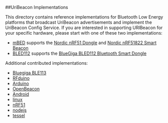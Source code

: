 ##UriBeacon Implementations

This directory contains reference implementations for  Bluetooth Low Energy
platforms that broadcast UriBeacon advertisements and implement the UriBeacon Config Service. If you are interested in supporting URIBeacon for your specific hardware, please start with one of these two implementations:

* [mBED](mbed) supports the [Nordic nRF51 Dongle](http://developer.mbed.org/platforms/Nordic-nRF51-Dongle/) and [Nordic nRF51822 Smart Beacon](https://www.nordicsemi.com/eng/Products/Bluetooth-Smart-Bluetooth-low-energy/nRF51822-Bluetooth-Smart-Beacon-Kit)
* [BLED112](BLED112) supports the [BlueGiga BLED112 Bluetooth Smart Dongle](https://www.bluegiga.com/en-US/products/bluetooth-4.0-modules/bled112-bluetooth-smart-dongle/)

Additional contributed implementations:

* [Bluegiga BLE113](BLE113)
* [RFduino](RFduino)
* [Arduino](Arduino)
* [OpenBeacon](OpenBeacon)
* [Android](Android)
* [linux](linux)
* [nRF51](nRF51)
* [nodejs](nodejs)
* [tessel](tessel)
